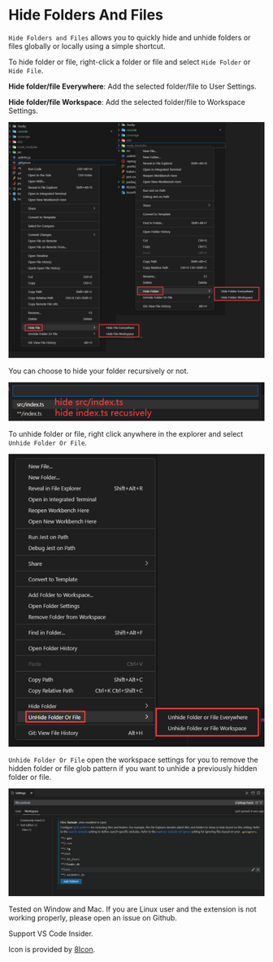 # Hide Folders And Files

`Hide Folders and Files` allows you to quickly hide and unhide folders or files globally or locally using a simple shortcut.

To hide folder or file, right-click a folder or file and select `Hide Folder` or `Hide File`.

**Hide folder/file Everywhere**: Add the selected folder/file to User Settings.

**Hide folder/file Workspace**: Add the selected folder/file to Workspace Settings.

![Select "Hide Folder" or "Hide File" from the right-click menu to hide a folder or file](https://raw.githubusercontent.com/tylim88/VS-Code-Folder-HIde/main/img/hide.png)

You can choose to hide your folder recursively or not.

![You can choose to hide your folder recursively or not.](https://raw.githubusercontent.com/tylim88/VS-Code-Folder-HIde/main/img/select.png)

To unhide folder or file, right click anywhere in the explorer and select `Unhide Folder Or File`.

![Select "Unhide Folder Or File" from the right-click menu to unhide a folder or file](https://raw.githubusercontent.com/tylim88/VS-Code-Folder-HIde/main/img/unhide.png)

`Unhide Folder Or File` open the workspace settings for you to remove the hidden folder or file glob pattern if you want to unhide a previously hidden folder or file.

![remove hidden folder or file glob pattern from workspace settings](https://raw.githubusercontent.com/tylim88/VS-Code-Folder-HIde/main/img/settings.png)

Tested on Window and Mac. If you are Linux user and the extension is not working properly, please open an issue on Github.

Support VS Code Insider.

Icon is provided by [8Icon](https://icons8.com/icon/qT7XTBxEfI55/hide-file).
